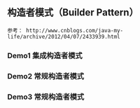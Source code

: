 ## 构造者模式（Builder Pattern）

	参考： http://www.cnblogs.com/java-my-life/archive/2012/04/07/2433939.html

### Demo1 集成构造者模式


### Demo2 常规构造者模式


### Demo3 常规构造者模式

